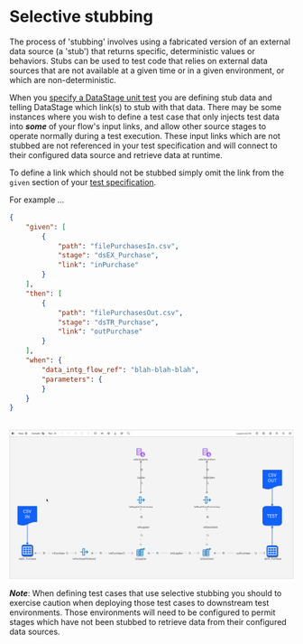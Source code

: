 # Selective stubbing

The process of 'stubbing' involves using a fabricated version of an external data source (a 'stub') that returns specific, deterministic values or behaviors. Stubs can be used to test code that relies on external data sources that are not available at a given time or in a given environment, or which are non-deterministic.

When you [specify a DataStage unit test](creating-datastage-test-cases.md) you are defining stub data and telling DataStage which link(s) to stub with that data. There may be some instances where you wish to define a test case that only injects test data into ***some*** of your flow's input links, and allow other source stages to operate normally during a test execution. These input links which are not stubbed are not referenced in your test specification and will connect to their configured data source and retrieve data at runtime.

To define a link which should not be stubbed simply omit the link from the `given` section of your [test specification](test-specification-format.md).

For example ...

```json
{
    "given": [
        {
            "path": "filePurchasesIn.csv",
            "stage": "dsEX_Purchase",
            "link": "inPurchase" 
        }
    ],
    "then": [
        {
            "path": "filePurchasesOut.csv",
            "stage": "dsTR_Purchase",
            "link": "outPurchase"
        }
    ],
    "when": {
        "data_intg_flow_ref": "blah-blah-blah",  
        "parameters": {
        }
    }
}
```

&nbsp;
![screen capture](./images/ds-test-case-selective-stubbing.png "test screen capture")

***Note***: When defining test cases that use selective stubbing you should to exercise caution when deploying those test cases to downstream test environments.  Those environments will need to be configured to permit stages which have not been stubbed to retrieve data from their configured data sources.

